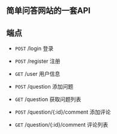 ## 简单问答网站的一套API

## 端点

* `POST` /login 
登录

* `POST`  /register
注册

* `GET` /user
用户信息

* `POST` /question
添加问题

* `GET` /question
获取问题列表

* `POST` /question/{:id}/comment
添加评论

* `GET` /question/{:id}/comment
评论列表

